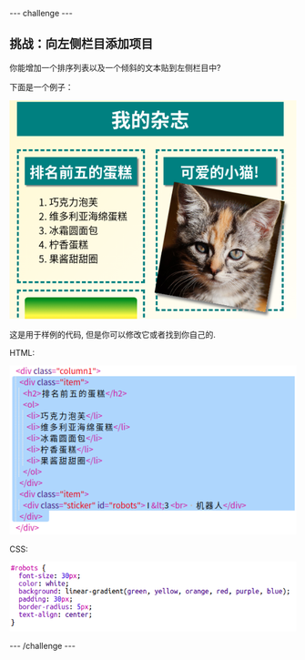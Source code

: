 \--- challenge \---

## 挑战：向左侧栏目添加项目

你能增加一个排序列表以及一个倾斜的文本贴到左侧栏目中?

下面是一个例子：

![截屏](images/magazine-challenge1-example.png)

这是用于样例的代码, 但是你可以修改它或者找到你自己的.

HTML:

![截屏](images/magazine-challenge1.png)

CSS:

![截屏](images/magazine-challenge1-style.png)

\--- /challenge \---